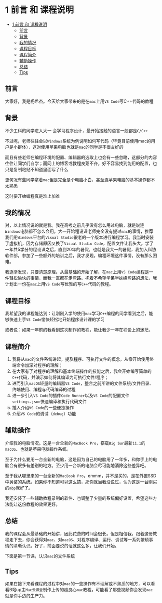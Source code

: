 # 1 前言 和 课程说明

- [1 前言 和 课程说明](#1-前言-和-课程说明)
  - [前言](#前言)
  - [背景](#背景)
  - [我的情况](#我的情况)
  - [课程目标](#课程目标)
  - [课程简介](#课程简介)
  - [辅助操作](#辅助操作)
  - [总结](#总结)
  - [Tips](#tips)

## 前言
大家好，我是杨希杰。今天给大家带来的是在`mac`上用`VS Code`写C++代码的教程
## 背景
不少工科的同学进入大一 会学习程序设计，最开始接触的语言一般都是`C/C++`

不过呢，老师往往会以`Windows`系统为例说明如何写代码（毕竟目前使用mac的用户是小群体），这对使用苹果电脑也就是`mac`的同学是不很友好的

而且有些老师在编程环境的配置、编辑器的选取上也会有一些忽略，这部分的内容往往让同学们自学；而网上的博客或教程良莠不齐，好不容易找到能用的配置，也只是复制粘贴不知道里面写了什么

更何况有些同学拿着`mac`但是完全是个电脑小白，甚至连苹果电脑的基本操作都不太熟悉

这时要开始编程真是难上加难
## 我的情况
对，以上情况说的就是我。我在高考之前几乎没有怎么用过电脑，就是说连`Windows`电脑都不怎么会用。大一开始程设课老师完全没有提过`mac`的事情，推荐我们用`Windows`平台的`Visual Studio`很老的一个版本进行编程学习。我当时安装了虚拟机，因为存储原因又换了`Visual Studio Code`，配置文件让我头大。学了一年共5学分的程设课之后，直到20年的暑假，也就是我大一的暑假，我加入科协软件部，参加了一些额外的培训之后，我才发现，编程环境这件事情，没有那么困难。

我逐渐发现，只要清楚原理，从最基础的开始了解，在`mac`上用`VS Code`编程是一件轻松愉快的事情，而我一直都在走弯路。抱着不希望学弟学妹绕弯路的想法，我计划出一份在`mac`上用`VS Code`写优雅的写`C++`代码的教程。
## 课程目标
我希望我的课程能达到：让刚刚入学的使用`mac`学习`C++`编程的同学看到之后，能够快速上手`VS Code`愉快轻松地开始程序设计课的学习

或者说：如果一年前的我看到这次制作的教程，能让我少一年在程设上的迷茫。
## 课程简介

1. 我将从`mac`的文件系统讲起，提及程序、可执行文件的概念，从零开始使用终端命令加深对程序的理解；
2. 在大家有了对程序的理解和基本终端操作的技能之后，我会开始编写简单的`C++`代码，并演示如何将其编译为可执行文件/程序；
3. 进而引入`macOS`轻量的编辑器`VS Code`，整合之前所讲的文件系统/文件目录、终端使用、编程与代码编译的过程
4. 进一步引入`VS Code`的插件`Code Runner`以及`VS Code`的配置文件`settings.json`快速编译和执行代码文件
5. 插入介绍`VS Code`的一些便捷操作
6. 介绍`VS Code`的调试（`debug`）功能

## 辅助操作
介绍我的电脑情况。这是一台全新的`MacBook Pro`，搭载`Big Sur`最新`11.1`的`macOS`、也就是苹果电脑操作系统。

至于为什么要用一台全新的电脑，这是因为自己的电脑用了一年多，和你手上的电脑会有很多有差别的地方。至少用一台新的电脑会尽可能地消除这些差异吧。

至于我从哪里来的一台全新的`MacBook Pro`，emmm，并不是买的，是在外置SSD中另装的系统。如果你不知道可以这么搞，那你就当我没说过，认为这是一台刚买的`mbp`就好了。

我还安装了一些辅助教程录制的软件、也调整了少量的系统偏好设置，希望这些方法能让这份教程的效果更好。
## 总结
我的课程会从最基础的开始讲，因此花费的时间会很长。但是相信我，跟着这份教程走下去，你会获得对`mac`、对`macOS`、对程序编译、运行、调试等一系列繁琐事情的清晰认识。好了，前面要说的话就这么多，让我们开始。

下面是第一节课，认识`mac`的文件系统
## Tips
如果在接下来看课程的过程中对`mac`的一些操作有不理解或不熟悉的地方，可以看看B站up主`Mac云课堂`制作上传的超良心`mac`教程，可能看了那些视频你会发现`mac`就是你手边的生产力。